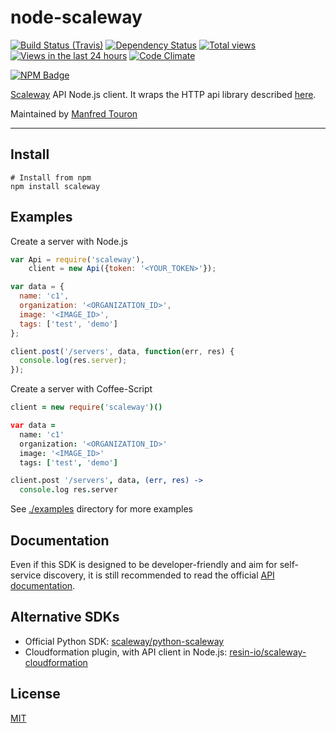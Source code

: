 # node-scaleway

[![Build Status (Travis)](https://travis-ci.org/moul/node-scaleway.svg?branch=master)](https://travis-ci.org/moul/node-scaleway)
[![Dependency Status](https://david-dm.org/moul/node-scaleway.svg?theme=shields.io)](https://david-dm.org/moul/node-scaleway)
[![Total views](https://sourcegraph.com/api/repos/github.com/moul/node-scaleway/counters/views.svg)](https://sourcegraph.com/github.com/moul/node-scaleway)
[![Views in the last 24 hours](https://sourcegraph.com/api/repos/github.com/moul/node-scaleway/counters/views-24h.svg)](https://sourcegraph.com/github.com/moul/node-scaleway)
[![Code Climate](https://codeclimate.com/github/moul/node-scaleway/badges/gpa.svg)](https://codeclimate.com/github/moul/node-scaleway)

[![NPM Badge](https://nodei.co/npm/scaleway.png)](https://npmjs.org/package/scaleway)

[Scaleway](https://www.scaleway.com/) API Node.js client.
It wraps the HTTP api library described [here](https://github.com/node-gitlab/gitlabhq/tree/master/doc/api).

Maintained by [Manfred Touron](https://github.com/moul)

---

Install
-------

    # Install from npm
    npm install scaleway

Examples
--------

Create a server with Node.js

```js
var Api = require('scaleway'),
    client = new Api({token: '<YOUR_TOKEN>'});

var data = {
  name: 'c1',
  organization: '<ORGANIZATION_ID>',
  image: '<IMAGE_ID>',
  tags: ['test', 'demo']
};

client.post('/servers', data, function(err, res) {
  console.log(res.server);
});
```

Create a server with Coffee-Script

```coffee
client = new require('scaleway')()

var data =
  name: 'c1'
  organization: '<ORGANIZATION_ID>'
  image: '<IMAGE_ID>'
  tags: ['test', 'demo']

client.post '/servers', data, (err, res) ->
  console.log res.server
```

See [./examples](https://github.com/moul/node-scaleway/tree/master/examples) directory for more examples

Documentation
-------------

Even if this SDK is designed to be developer-friendly and aim for self-service discovery, it is still recommended to read the official [API documentation](https://developer.scaleway.com).

Alternative SDKs
----------------

- Official Python SDK: [scaleway/python-scaleway](https://github.com/scaleway/python-scaleway)
- Cloudformation plugin, with API client in Node.js: [resin-io/scaleway-cloudformation](https://github.com/resin-io/scaleway-cloudformation)


License
-------

[MIT](https://github.com/moul/node-scaleway/blob/master/LICENSE.md)
